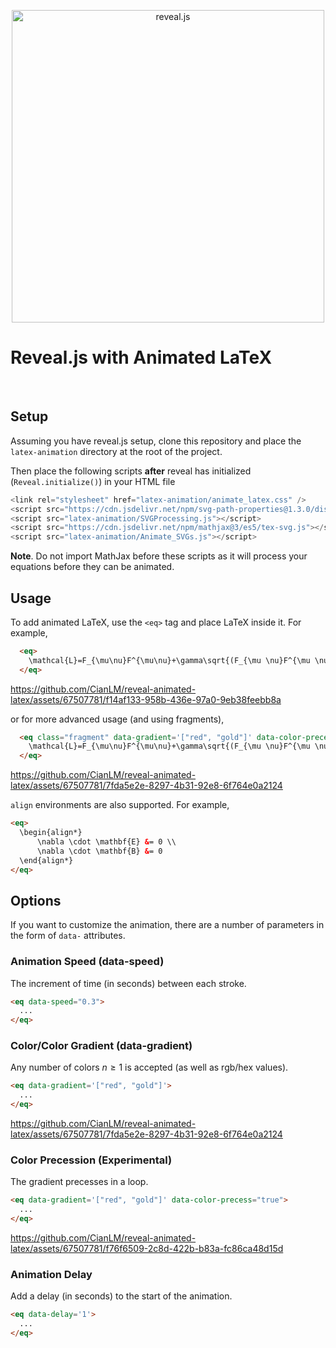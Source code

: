 <p align="center">
  <a href="https://revealjs.com">
  <img src="https://hakim-static.s3.amazonaws.com/reveal-js/logo/v1/reveal-black-text-sticker.png" alt="reveal.js" width="500">
  </a>
  <br><h1>Reveal.js with Animated LaTeX</h1><br>
</p>

## Setup

Assuming you have reveal.js setup, clone this repository and place the `latex-animation` directory at the root of the project.

Then place the following scripts **after** reveal has initialized (`Reveal.initialize()`) in your HTML file
```js
<link rel="stylesheet" href="latex-animation/animate_latex.css" />
<script src="https://cdn.jsdelivr.net/npm/svg-path-properties@1.3.0/dist/svg-path-properties.min.js"></script>
<script src="latex-animation/SVGProcessing.js"></script>
<script src="https://cdn.jsdelivr.net/npm/mathjax@3/es5/tex-svg.js"></script>
<script src="latex-animation/Animate_SVGs.js"></script>
```

**Note**. Do not import MathJax before these scripts as it will process your equations before they can be animated. 

## Usage

To add animated LaTeX, use the `<eq>` tag and place LaTeX inside it. For example,
```HTML
  <eq>
    \mathcal{L}=F_{\mu\nu}F^{\mu\nu}+\gamma\sqrt{(F_{\mu \nu}F^{\mu \nu})^2+(F_{\mu\nu}\tilde{F}^{\mu\nu})^2}
  </eq>
```
<!-- [Standard Animation](https://github.com/CianLM/reveal-animated-latex/assets/67507781/8f5634a2-5b8d-45ad-9a60-411369e472e2.mp4) -->

https://github.com/CianLM/reveal-animated-latex/assets/67507781/f14af133-958b-436e-97a0-9eb38feebb8a


or for more advanced usage (and using fragments),
```HTML
  <eq class="fragment" data-gradient='["red", "gold"]' data-color-precess="true">
    \mathcal{L}=F_{\mu\nu}F^{\mu\nu}+\gamma\sqrt{(F_{\mu \nu}F^{\mu \nu})^2+(F_{\mu\nu}\tilde{F}^{\mu\nu})^2}
  </eq>
```
<!-- [Red to Gold Gradient](https://github.com/CianLM/reveal-animated-latex/assets/67507781/5341c369-f355-4b36-a0ec-964c1618cc9f.mp4) -->


https://github.com/CianLM/reveal-animated-latex/assets/67507781/7fda5e2e-8297-4b31-92e8-6f764e0a2124


`align` environments are also supported. For example,
```HTML
<eq>
  \begin{align*}
      \nabla \cdot \mathbf{E} &= 0 \\
      \nabla \cdot \mathbf{B} &= 0
  \end{align*}
</eq>
```


## Options
If you want to customize the animation, there are a number of parameters in the form of `data-` attributes.

### Animation Speed (data-speed)
The increment of time (in seconds) between each stroke.
```HTML
<eq data-speed="0.3">
  ...
</eq>
```

### Color/Color Gradient (data-gradient)

Any number of colors $n \geq 1$ is accepted (as well as rgb/hex values).
```HTML
<eq data-gradient='["red", "gold"]'>
  ...
</eq>
```
<!-- [Red to Gold Gradient](https://github.com/CianLM/reveal-animated-latex/assets/67507781/5341c369-f355-4b36-a0ec-964c1618cc9f.mp4) -->


https://github.com/CianLM/reveal-animated-latex/assets/67507781/7fda5e2e-8297-4b31-92e8-6f764e0a2124


### Color Precession (Experimental)
The gradient precesses in a loop.
```HTML
<eq data-gradient='["red", "gold"]' data-color-precess="true">
  ...
</eq>
```
<!-- [Colour Precession](https://github.com/CianLM/reveal-animated-latex/assets/67507781/274938c1-8ab2-49ad-a346-c5feb64d0bf8.mp4) -->


https://github.com/CianLM/reveal-animated-latex/assets/67507781/f76f6509-2c8d-422b-b83a-fc86ca48d15d



### Animation Delay
Add a delay (in seconds) to the start of the animation.
```HTML
<eq data-delay='1'>
  ...
</eq>
```
